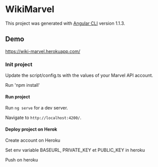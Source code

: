 # WikiMarvel

This project was generated with [Angular CLI](https://github.com/angular/angular-cli) version 1.1.3.

## Demo

https://wiki-marvel.herokuapp.com/

### Init project

Update the script/config.ts with the values of your Marvel API account.

Run 'npm install'

#### Run project

Run `ng serve` for a dev server. 

Navigate to `http://localhost:4200/`.

#### Deploy project on Herok

Create account on Heroku 

Set env variable BASEURL, PRIVATE_KEY et PUBLIC_KEY in heroku

Push on heroku 
